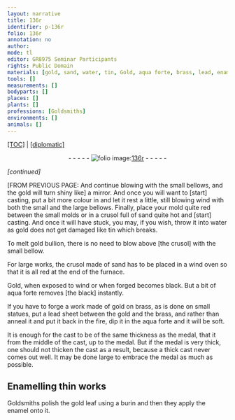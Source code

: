 ```yaml
---
layout: narrative
title: 136r
identifier: p-136r
folio: 136r
annotation: no
author:
mode: tl
editor: GR8975 Seminar Participants
rights: Public Domain
materials: [gold, sand, water, tin, Gold, aqua forte, brass, lead, enamel]
tools: []
measurements: []
bodyparts: []
places: []
plants: []
professions: [Goldsmiths]
environments: []
animals: []
---
```


<p><a href="{{ site.baseurl }}/translation/">[TOC]</a> | <a href="{{ site.baseurl }}/_texts/p-136r_tc.md/">[diplomatic]</a></p><div class="folio" align="center">- - - - - <a href="http://gallica.bnf.fr/ark:/12148/btv1b10500001g/f277.item.r=" target="_blank"><img src="https://cu-mkp.github.io/2017-workshop-edition/assets/photo-icon.png" alt="folio image: " style="display:inline-block; margin-bottom:-3px;"/>136r</a> - - - - - </div>  
 
*[continued]*
  
[FROM PREVIOUS PAGE: And continue blowing with the small bellows, and the <span class="m">gold</span> will turn shiny like] a mirror. And once you will want to [start] casting, put a bit more colour in and let it rest a little, still blowing wind with both the small and the large bellows. Finally, place your mold quite red between the small molds or in a crusol full of <span class="m">sand</span> quite hot and [start] casting. And once it will have stuck, you may, if you wish, throw it into <span class="m">water</span> as <span class="m">gold</span> does not get damaged like <span class="m">tin</span> which breaks.
 
To melt <span class="m">gold</span> bullion, there is no need to blow above [the crusol] with the small bellow.
 
For large works, the crusol made of <span class="m">sand</span> has to be placed in a wind oven so that it is all red at the end of the furnace.
 
<span class="m">Gold</span>, when exposed to wind or when forged becomes black. But a bit of <span class="m">aqua forte</span> removes [the black] instantly.
 
If you have to forge a work made of <span class="m">gold</span> on <span class="m">brass</span>, as is done on small statues, put a <span class="m">lead</span> sheet between the <span class="m">gold</span> and the <span class="m">brass</span>, and rather than anneal it and put it back in the fire, dip it in the <span class="m">aqua forte</span> and it will be soft.
 
It is enough for the cast to be of the same thickness as the medal, that it from the middle of the cast, up to the medal. But if the medal is very thick, one should not thicken the cast as a result, because a thick cast never comes out well. It may be done large to embrace the medal as much as possible.
 
 
  

## Enamelling thin works

 
<span class="pro">Goldsmiths</span> polish the <span class="m">gold</span> leaf using a burin and then they apply the <span class="m">enamel</span> onto it.
 
